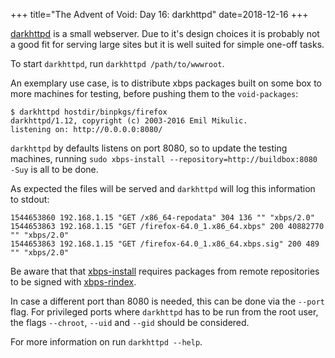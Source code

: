 +++
title="The Advent of Void: Day 16: darkhttpd"
date=2018-12-16
+++

[darkhttpd](https://unix4lyfe.org/darkhttpd/) is a small webserver.
Due to it's design choices it is probably not a good fit for serving
large sites but it is well suited for simple one-off tasks.

To start `darkhttpd`, run `darkhttpd /path/to/wwwroot`.

An exemplary use case, is to distribute xbps packages built on some box
to more machines for testing, before pushing them to the `void-packages`:

```
$ darkhttpd hostdir/binpkgs/firefox
darkhttpd/1.12, copyright (c) 2003-2016 Emil Mikulic.
listening on: http://0.0.0.0:8080/
```

`darkhttpd` by defaults listens on port 8080, so to update the testing machines,
running `sudo xbps-install --repository=http://buildbox:8080 -Suy` is all to be done.

As expected the files will be served and `darkhttpd` will log this information to stdout:

```
1544653860 192.168.1.15 "GET /x86_64-repodata" 304 136 "" "xbps/2.0"
1544653863 192.168.1.15 "GET /firefox-64.0_1.x86_64.xbps" 200 40882770 "" "xbps/2.0"
1544653863 192.168.1.15 "GET /firefox-64.0_1.x86_64.xbps.sig" 200 489 "" "xbps/2.0"
```

Be aware that that [xbps-install](https://man.voidlinux.org/xbps-install) requires packages
from remote repositories to be signed with [xbps-rindex](https://man.voidlinux.org/xbps-rindex).

In case a different port than 8080 is needed, this can be done via the `--port` flag.
For privileged ports where `darkhttpd` has to be run from the root user, the flags
`--chroot`, `--uid` and `--gid` should be considered.

For more information on run `darkhttpd --help`.
